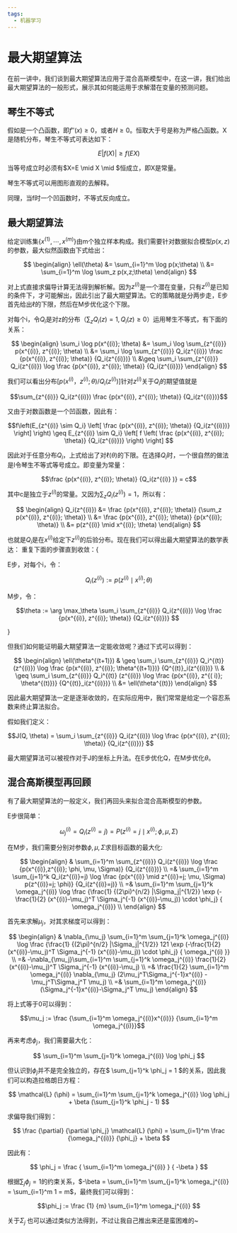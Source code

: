 ```yaml
---
tags:
  - 机器学习
---
```


# 最大期望算法

在前一讲中，我们谈到最大期望算法应用于混合高斯模型中，在这一讲，我们给出最大期望算法的一般形式，展示其如何能运用于求解潜在变量的预测问题。

## 琴生不等式

假如是一个凸函数，即$f''(x) \geq 0$，或者$H \geq 0$。恒取大于号是称为严格凸函数。X是随机分布，琴生不等式可表达如下：

$$ E|f(X)| \geq f(EX)$$

当等号成立时必须有$X=E \mid X \mid $恒成立，即X是常量。

琴生不等式可以用图形直观的去解释。

同理，当f时一个凹函数时，不等式反向成立。

## 最大期望算法

给定训练集$\{x^{(1)},\cdots,x^{(m)}\}$由m个独立样本构成。我们需要针对数据拟合模型$p(x,z)$的参数，最大似然函数由下式给出：

$$
\begin{align}
\ell(\theta) &= \sum_{i=1}^m \log p(x;\theta) \\
&= \sum_{i=1}^m \log \sum_z p(x,z;\theta)
\end{align}
$$

对上式直接求偏导计算无法得到解析解。因为$z^{(i)}$是一个潜在变量，只有$z^{(i)}$是已知的条件下，才可能解出，因此引出了最大期望算法。它的策略就是分两步走，E步首先给出$\ell$的下限，然后在M步优化这个下限。

对每个i，令$Q_i$是对z的分布（$\sum_z Q_i(z) = 1, Q_i(z) \geq 0$）运用琴生不等式，有下面的关系：

$$
\begin{align}
\sum_i \log p(x^{(i)}; \theta) &= \sum_i \log \sum_{z^{(i)}} p(x^{(i)}, z^{(i)}; \theta) \\
&= \sum_i \log \sum_{z^{(i)}} Q_i(z^{(i)}) \frac {p(x^{(i)}, z^{(i)}; \theta)} {Q_i(z^{(i)})} \\
&\geq \sum_i \sum_{z^{(i)}} Q_i(z^{(i)}) \log \frac {p(x^{(i)}, z^{(i)}; \theta)} {Q_i(z^{(i)})}
\end{align}
$$

我们可以看出分布$[p(x^{(i)}，z^{(i)};\theta)/Q_i(z^{(i)})]$针对$z^{(i)}$关于$Q_i$的期望值就是

$$\sum_{z^{(i)}} Q_i(z^{(i)}) \frac {p(x^{(i)}, z^{(i)}; \theta)} {Q_i(z^{(i)})}$$

又由于对数函数是一个凹函数，因此有：

$$f\left(E_{z^{(i)} \sim Q_i} \left[ \frac {p(x^{(i)}, z^{(i)}; \theta)} {Q_i(z^{(i)})} \right] \right) \geq E_{z^{(i)} \sim Q_i} \left[ f \left( \frac {p(x^{(i)}, z^{(i)}; \theta)} {Q_i(z^{(i)})} \right) \right] $$

因此对于任意分布$Q_i$，上式给出了对$\ell(\theta)$的下限。在选择$Q_i$时，一个很自然的做法是l令琴生不等式等号成立。即变量为常量：

$$\frac {p(x^{(i)}, z^{(i)}; \theta)} {Q_i(z^{(i)}    )} = c$$

其中c是独立于$z^{(i)}$的常量。又因为$\sum_z Q_i(z^{(i)})=1$，所以有：

$$
\begin{align}
Q_i(z^{(i)}) &= \frac {p(x^{(i)}, z^{(i)}; \theta)} {\sum_z p(x^{(i)}, z^{(i)}; \theta)} \\
&= \frac {p(x^{(i)}, z^{(i)}; \theta)} {p(x^{(i)}; \theta)} \\
&= p(z^{(i)} \mid x^{(i)}; \theta)
\end{align}
$$

也就是$Q_i$是在$x^{(i)}$给定下$z^{(i)}$的后验分布。现在我们可以得出最大期望算法的数学表达：
重复下面的步骤直到收敛：{

E步，对每个i，令：

$$Q_i(z^{(i)}) := p(z^{(i)} \mid x^{(i)}; \theta) $$

M步，令：

$$\theta := \arg \max_\theta \sum_i \sum_{z^{(i)}} Q_i(z^{(i)}) \log \frac {p(x^{(i)}, z^{(i)}; \theta)} {Q_i(z^{(i)})} $$

}

但我们如何能证明最大期望算法一定能收敛呢？通过下式可以得到：

$$
\begin{align}
\ell(\theta^{(t+1)}) & \geq \sum_i \sum_{z^{(i)}} Q_i^{(t)} (z^{(i)}) \log \frac {p(x^{(i)}, z^{(i)}; \theta^{(t+1)})} {Q^{(t)}_i(z^{(i)})} \\
& \geq \sum_i \sum_{z^{(i)}} Q_i^{(t)} (z^{(i)}) \log \frac {p(x^{(i)}, z^{(    i)}; \theta^{(t)})} {Q^{(t)}_i(z^{(i)})} \\
&= \ell(\theta^{(t)})
\end{align}
$$

因此最大期望算法一定是逐渐收敛的，在实际应用中，我们常常是给定一个容忍系数来终止算法拟合。

假如我们定义：

$$J(Q, \theta) =
\sum_i \sum_{z^{(i)}} Q_i(z^{(i)}) \log \frac {p(x^{(i)}, z^{(i)}; \theta)} {Q_i(z^{(i)})} $$

最大期望算法可以被视作对于J的坐标上升法。在E步优化Q，在M步优化$\theta$。

## 混合高斯模型再回顾

有了最大期望算法的一般定义，我们再回头来拟合混合高斯模型的参数。

E步很简单：

$$\omega_j^{(i)}=Q_i(z^{(i)}=j)=P(z^{(i)}=j \mid x^{(i)}; \phi, \mu, \Sigma)$$

在M步，我们需要分别对参数$\phi, \mu, \Sigma$求目标函数的最大化:

$$
\begin{align}
& \sum_{i=1}^m \sum_{z^{(i)}} Q_i(z^{(i)}) \log \frac {p(x^{(i)},z^{(i)}; \phi, \mu, \Sigma)}
{Q_i(z^{(i)})} \\
=& \sum_{i=1}^m \sum_{j=1}^k Q_i(z^{(i)}=j) \log \frac {p(x^{(i)} \mid z^{(i)}=j; \mu, \Sigma)
p(z^{(i)}=j; \phi)} {Q_i(z^{(i)}=j)} \\
=& \sum_{i=1}^m \sum_{j=1}^k \omega_j^{(i)} \log \frac {\frac{1} {(2\pi)^{n/2} |\Sigma_j|^{1/2}}
\exp (-\frac{1}{2} (x^{(i)}-\mu_j)^T \Sigma_j^{-1} (x^{(i)}-\mu_j)) \cdot \phi_j} { \omega_j^{(i)}} \\
\end{align}
$$

首先来求解$\mu_j$，对其求梯度可以得到：

$$
\begin{align}
& \nabla_{\mu_j} \sum_{i=1}^m \sum_{j=1}^k \omega_j^{(i)} \log \frac {\frac{1} {(2\pi)^{n/2} |\Sigma_j|^{1/2}}
121 \exp (-\frac{1}{2} (x^{(i)}-\mu_j)^T \Sigma_j^{-1} (x^{(i)}-\mu_j)) \cdot \phi_j} { \omega_j^{(i)    }} \\
=& -\nabla_{\mu_j}\sum_{i=1}^m \sum_{j=1}^k \omega_j^{(i)} \frac{1}{2} (x^{(i)}-\mu_j)^T \Sigma_j^{-1} (x^{(i)}-\mu_j) \\
=& \frac{1}{2} \sum_{i=1}^m \omega_j^{(i)} \nabla_{\mu_j} (2\mu_j^T\Sigma_j^{-1}x^{(i)} -\mu_j^T\Sigma_j^T \mu_j) \\
=& \sum_{i=1}^m \omega_j^{(i)} (\Sigma_j^{-1}x^{(i)}-\Sigma_j^T \mu_j)
\end{align}
$$

将上式等于0可以得到：

$$\mu_j := \frac {\sum_{i=1}^m \omega_j^{(i)}x^{(i)}} {\sum_{i=1}^m \omega_j^{(i)}}$$

再来考虑$\phi_j$，我们需要最大化：

$$ \sum_{i=1}^m \sum_{j=1}^k \omega_j^{(i)} \log \phi_j $$

但认识到$\phi_j$并不是完全独立的，存在$ \sum_{j=1}^k \phi_j = 1 $的关系，因此我们可以构造拉格朗日方程：

$$ \mathcal{L} (\phi) = \sum_{i=1}^m \sum_{j=1}^k \omega_j^{(i)} \log \phi_j + \beta (\sum_{j=1}^k \phi_j - 1) $$

求偏导我们得到：

$$ \frac {\partial} {\partial \phi_j} \mathcal{L} (\phi) = \sum_{i=1}^m \frac {\omega_j^{(i)}} {\phi_j} + \beta $$

因此有：

$$ \phi_j = \frac { \sum_{i=1}^m \omega_j^{(i)} } { -\beta } $$

根据$\sum_{j} \phi_j = 1$的约束关系，$-\beta = \sum_{i=1}^m \sum_{j=1}^k \omega_j^{(i)} = \sum_{i=1}^m 1 = m$，最终我们可以得到：

$$\phi_j := \frac {1} {m} \sum_{i=1}^m \omega_j^{(i)} $$

关于$\Sigma_j$ 也可以通过类似方法得到，不过让我自己推出来还是蛮困难的~
